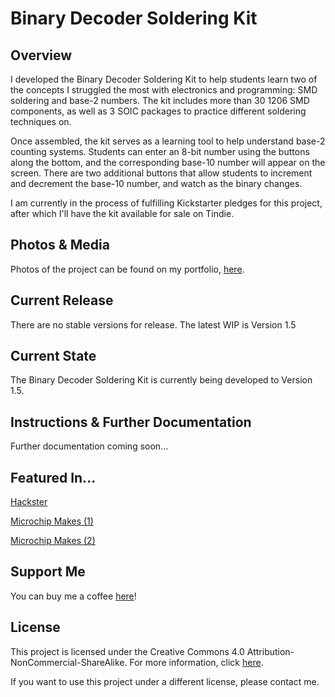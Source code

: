 # Binary Decoder Soldering Kit

## Overview
I developed the Binary Decoder Soldering Kit to help students learn two of the concepts I struggled the most with electronics and programming: SMD soldering and base-2 numbers. The kit includes more than 30 1206 SMD components, as well as 3 SOIC packages to practice different soldering techniques on.
 
Once assembled, the kit serves as a learning tool to help understand base-2 counting systems. Students can enter an 8-bit number using the buttons along the bottom, and the corresponding base-10 number will appear on the screen. There are two additional buttons that allow students to increment and decrement the base-10 number, and watch as the binary changes.

I am currently in the process of fulfilling Kickstarter pledges for this project, after which I'll have the kit available for sale on Tindie.

## Photos & Media
Photos of the project can be found on my portfolio, [here](https://www.jim-heaney.com/binary-decoder-soldering-kit.html).

## Current Release
There are no stable versions for release. The latest WIP is Version 1.5

## Current State
The Binary Decoder Soldering Kit is currently being developed to Version 1.5.

## Instructions & Further Documentation
Further documentation coming soon...

## Featured In...
[Hackster](https://www.hackster.io/news/this-pcb-kit-translates-binary-and-base-10-numbers-ed3c803cc4cc)

[Microchip Makes (1)](https://www.instagram.com/p/CL-tWWgne1C/)

[Microchip Makes (2)](https://www.instagram.com/p/CIRudWhH7dh/)

## Support Me
You can buy me a coffee [here](https://www.buymeacoffee.com/jimheaney)!

## License
This project is licensed under the Creative Commons 4.0 Attribution-NonCommercial-ShareAlike. For more information, click [here](https://creativecommons.org/licenses/by-nc-sa/4.0/).

If you want to use this project under a different license, please contact me. 
